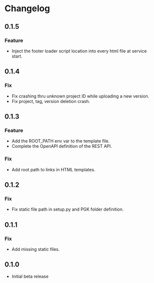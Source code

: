 # Changelog

## 0.1.5

### Feature

+ Inject the footer loader script location into every html file at service start.

## 0.1.4

### Fix

+ Fix crashing thru unknown project ID while uploading a new version.
+ Fix project, tag, version deletion crash.

## 0.1.3

### Feature

+ Add the ROOT_PATH env var to the template file.
+ Complete the OpenAPI definition of the REST API.

### Fix

+ Add root path to links in HTML templates.

## 0.1.2

### Fix

+ Fix static file path in setup.py and PGK folder definition.

## 0.1.1

### Fix

+ Add missing static files.

## 0.1.0

+ Initial beta release

